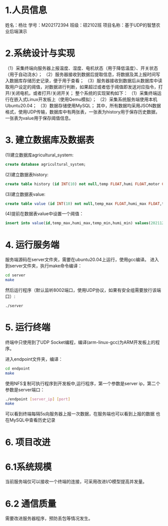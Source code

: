 # 1.人员信息
姓名：杨壮
学号：M202172394
班级：硕2102班
项目名称：基于UDP的智慧农业后端演示
# 2.系统设计与实现
（1）采集终端向服务器上报温度、湿度、电机状态（用于降低温度）、开关状态（用于自动浇水）；
（2）服务器接收到数据后提取信息，将数据及其上报时间写入数据库存储历史记录，便于用于查看；
（3）服务器接收到数据后从数据库中读取用户设定的阈值，对数据进行判断，如果超过或者低于阈值即发送对应指令，打开/关闭电机，或者打开/关闭开关；
整个系统的实现架构如下：
（1）采集终端运行在嵌入式Linux开发板上（使用Qemu模拟）；
（2）采集系统服务端使用本机Ubuntu20.04；
（3）数据存储使用MySQL；
其中，所有数据均采用JSON数据格式，使用UDP传输，数据库中有两张表，一张表为history用于保存历史数据，一张表为value用于保存阈值信息。
# 3. 建立数据库及数据表
(1)建立数据库agricultural_system:
```sql
create database agricultural_system;
```
(2)建立数据表history:
```sql
create table history (id INT(10) not null,temp FLOAT,humi FLOAT,motor CHAR(3), switch CHAR(3));
```
(3)建立数据表value:
```sql
create table value (id INT(10) not null,temp_max FLOAT,humi_max FLOAT,temp_min FLOAT,humi_min FLOAT)
```
(4)提前在数据表value中设置一个阈值：
```sql
insert into value(id,temp_max,humi_max,temp_min,humi_min) values(20211230,10.0,40.0,10.0,40.0);
```
# 4. 运行服务端
服务端源码在server文件夹，需要在ubuntu20.04上运行，使用gcc编译。
进入到server文件夹，执行make命令编译：

```bash
cd server
make
```
然后运行程序（默认监听8002端口，使用UDP协议，如果有安全组需要放行该端口）:
```bash
./server
```
# 5. 运行终端
终端中只使用到了UDP Socket编程，编译(arm-linux-gcc)为ARM开发板上的程序。

进入endpoint文件夹，编译：
```bash
cd endpoint
make 
```

使用NFS复制可执行程序到开发板中,运行程序，第一个参数是server ip，第二个参数是server端口：

```bash
./endpoint [server_ip] [port]
make 
```

可以看到终端每隔5s向服务器上报一次数据，在服务端也可以看到上报的数据
也在MySQL中查看历史记录

# 6. 项目改进
# 6.1系统规模
当前服务端仅可以接收一个终端的连接，可采用改进I/O模型提高并发量。
# 6.2 通信质量
需要改进服务器程序，预防丢包等情况发生。

